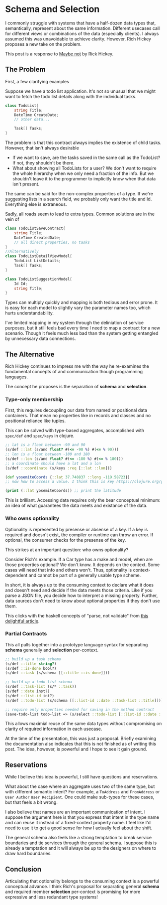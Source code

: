 # Schema and Selection

<!-- As programmers, we naturally see semantic equivalencies between our data types, but need different sets or represntations for each scenario.  -->
I commonly struggle with systems that have a half-dozen data types that, semantically, represent about the same information. Different usecases call for different views or combinations of the data (especially clients). I always assumed this was unavoidable to achieve clarity. However, Rich Hickey proposes a new take on the problem.

This post is a response to [Maybe not](https://www.youtube.com/watch?v=YR5WdGrpoug) by Rick Hickey.

## The Problem
First, a few clarifying examples

Suppose we have a todo list application. It's not so unusual that we might want to fetch the todo list details along with the individual tasks. 

```cs
class TodoList{
    string Title;
    DateTime CreateDate;
    // other data...

    Task[] Tasks;
}
```

The problem is that this contract always implies the existence of child tasks. However, that isn't always desirable
- If we want to save, are the tasks saved in the same call as the TodoList? If not, they shouldn't be there.
- What about showing all TodoLists for a user? We don't want to require the whole hierarchy when we only need a fraction of the info. But we shouldn't leave it to the programmer to implicitly know when that data isn't present.

The same can be said for the non-complex properties of a type. If we're suggesting lists in a search field, we probably only want the title and Id. Everything else is extraneous.

Sadly, all roads seem to lead to extra types. Common solutions are in the vein of 
```cs
class TodoListSaveContract{
    string Title;
    DateTime CreatedDate;
    // all direct properties, no tasks
}
//Alternatively
class TodoListDetailViewModel{
    TodoList ListDetails;
    Task[] Tasks;
}

class TodoListSuggestionModel{
    Id Id;
    string Title;  
}
```

Types can multiply quickly and mapping is both tedious and error prone. It is easy for each model to slightly vary the parameter names too, which hurts understandability.

I've limited mapping in my system through the deliniation of service purposes, but it still feels bad every time I need to map a contract for a new scenario. Though it feels much less bad than the system getting entangled by unnecessary data connections.

## The Alternative

Rich Hickey continues to impress me with the way he re-examines the fundamental concepts of and communication though programming languages.

The concept he proposes is the separation of **schema** and **selection**. 

### Type-only membership 
First, this requires decoupling our data from named or positional data containers. That mean no properties like in records and classes and no positional reliance like tuples.

This can be solved with type-based aggregates, accomplished with `spec/def` and `spec/keys` in clojure.

```clojure
;; lat is a float between -90 and 90 
(s/def ::lat (s/and float? #(<= -90 %) #(<= % 90))) 
;; lon is a float between -180 and 180
(s/def ::lon (s/and float? #(<= -180 %) #(<= % 180)))
;; a coordinate should have a lat and a lon 
(s/def ::coordinate (s/keys :req [::lat ::lon]))

(def yosemiteCoords {::lat 37.748837 ::long -119.58723})
;; now how to access a value. I think this is key https://clojure.org/guides/spec#_a_game_of_cards

(print (::lat yosemiteCoords)) ;; print the latitude
```

This is brilliant. Accessing data requires only the bear conceptual minimum: an idea of what guarantees the data meets and existance of the data. 

### Who owns optionality
Optionality is represented by presense or absense of a key. If a key is required and doesn't exist, the compiler or runtime can throw an error. If optional, the consumer checks for the presense of the key.

This strikes at an important question: who owns optionality?

Consider Rich's example. If a Car type has a make and model, when are those properties optional? We don't know. It depends on the context. Some cases will need that info and others won't. Thus, optionality is context-dependent and cannot be part of a generally usable type scheme.


In short, it is always up to the consuming context to declare what it does and doesn't need and decide if the data meets those criteria. Like if you parse a JSON file, you decide how to interpret a missing property. Further, data sources don't need to know about optional properties if they don't use them.

This clicks with the haskell concepts of "parse, not validate" from [this delightful article](
http://lexi-lambda.github.io/blog/2020/01/19/no-dynamic-type-systems-are-not-inherently-more-open/).

### Partial Contracts

This all pulls together into a prototype language syntax for separating **schema** generally and **selection** per-context.

```clojure
;; build up a task schema
(s/def ::title string?)
(s/def ::is-done bool?)
(s/def ::task (s/schema [[::title ::is-done]]))

;; build up a todo-list schema
(s/def ::task-list (s/* ::task))
(s/def ::date inst?)
(s/def ::list-id int?)
(s/def ::todo-list (s/schema [[::list-id ::date ::task-list ::title]]))

;; require only properties needed for saving in the method contract
(save-todo-list todo-list => (s/select ::todo-list [::list-id ::date ::title]))
```

This allows maximial reuse of the same data types without compromising on clarity of required information in each usecase.

At the time of the presentation, this was just a proposal. Briefly examining the documentation also indicates that this is not finished as of writing this post. The idea, however, is powerful and I hope to see it gain ground.

## Reservations 
While I believe this idea is powerful, I still have questions and reservations.

What about the case where an aggregate uses two of the same type, but with different semantic intent? For example, a `ToAddress` and `FromAddress` or `User Author` `User Recipient`. One could make sub-types for these cases, but that feels a bit wrong.

I also believe that names are an important communication of intent. I suppose the argument here is that you express that intent in the type name and can reuse it instead of a fixed-context property name. I feel like I'd need to use it to get a good sense for how I actually feel about the shift.

The general schema also feels like a strong temptation to break service boundaries and tie services through the general schema. I suppose this is already a temptation and it will always be up to the designers on where to draw hard boundaries.


## Conclusion
Articulating that optionality belongs to the consuming context is a powerful conceptual advance. I think Rich's proposal for separating general **schema** and required member **selection** per-context is promising for more expressive and less redundant type systems!


<!-- 
```clojure
(ns cljtest.core
  (:require [clojure.spec.alpha :as s])
  (:gen-class))

(def lat-regex #"^(\-?\d+(\.\d+)?),\s*(\-?\d+(\.\d+)?)$")
(s/def ::lat (s/or
              :lat-string (s/and string? #(re-matches lat-regex %))
              :lat-float (s/and float? #(<= -90 %) #(<= % 90))))
(def lon-regex #"^(\-?\d+(\.\d+)?),\s*(\-?\d+(\.\d+)?)$")
(s/def ::lon (s/or
              :lon-string (s/and string? #(re-matches lat-regex %))
              :lon-float (s/and float? #(<= -180 %) #(<= % 180)))
       )
(s/def ::coordinate (s/keys :req [::lat ::lon]))

(s/def ::street (s/and string? not-empty))
(s/def ::city string?)
(s/def ::state string?)
(s/def ::zip (s/or
              :zip-string string?
              :zip-int (s/and int? #(<= 10000 %) #(<= % 99999)))
       )
(s/def ::address (s/keys :req [::street ::city ::state ::zip]))

(s/def ::location (s/or ::coordinate ::address))
(s/def ::location-list (s/* ::location))

(s/def ::some-enum #{:opt1 :opt2 :opt3})


;;test with (s/verify? spec value)

(defn -main
  "I don't do a whole lot ... yet."
  [& args]
  (println "Hello, World!")
  (s/valid? ::lon 170.0)
  (s/explain ::address {::street "151 N 8th" ::city "" ::state "" ::zip 68555})
)

```
 -->